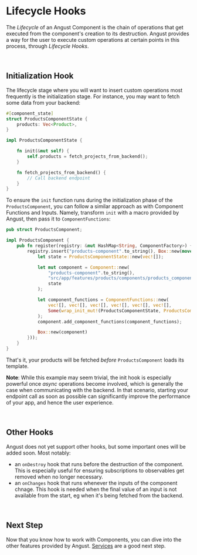 
&nbsp;

# Lifecycle Hooks

The *Lifecycle* of an Angust Component is the chain of operations that get executed from the component's creation to its destruction. Angust provides a way for the user to execute custom operations at certain points in this process, through *Lifecycle Hooks*.

&nbsp;

## Initialization Hook

The lifecycle stage where you will want to insert custom operations most frequently is the initialization stage. For instance, you may want to fetch some data from your backend:

```rust
#[component_state]
struct ProductsComponentState {
    products: Vec<Product>,
}

impl ProductsComponentState {

    fn init(&mut self) {
        self.products = fetch_projects_from_backend();
    }

    fn fetch_projects_from_backend() {
        // Call backend endpoint
    }
}
```

To ensure the `init` function runs during the initialization phase of the `ProductsComponent`, you can follow a similar approach as with Component Functions and Inputs. Namely, transform `init` with a macro provided by Angust, then pass it to `ComponentFunctions`:

```rust
pub struct ProductsComponent;

impl ProductsComponent {
    pub fn register(registry: &mut HashMap<String, ComponentFactory>) {
        registry.insert("products-component".to_string(), Box::new(move || {
            let state = ProductsComponentState::new(vec![]);

            let mut component = Component::new(
                "products-component".to_string(),
                "src/app/features/products/components/products_component/products_component.html".to_string(),
                state
            );

            let component_functions = ComponentFunctions::new(
                vec![], vec![], vec![], vec![], vec![], vec![],
                Some(wrap_init_mut!(ProductsComponentState, ProductsComponentState::init)),
            );
            component.add_component_functions(component_functions);

            Box::new(component)
        }));
    }
}
```

That's it, your products will be fetched *before* `ProductsComponent` loads its template. 

**Note**: While this example may seem trivial, the init hook is especially powerful once *async* operations become involved, which is generally the case when communicating with the backend. In that scenario, starting your endpoint call as soon as possible can significantly improve the performance of your app, and hence the user experience.

&nbsp;

## Other Hooks

Angust does not yet support other hooks, but some important ones will be added soon. Most notably:
- an `onDestroy` hook that runs before the destruction of the component. This is especially useful for ensuring subscriptions to observables get removed when no longer necessary.
- an `onChanges` hook that runs whenever the inputs of the component chnage. This hook is needed when the final value of an input is not available from the start, eg when it's being fetched from the backend.

&nbsp;

## Next Step
Now that you know how to work with Components, you can dive into the other features provided by Angust. [Services](https://tudororban.github.io/Angust/v0/user-guide/services/overview) are a good next step.

&nbsp;